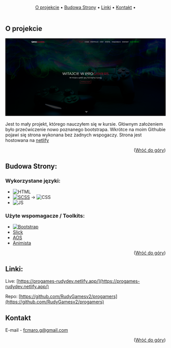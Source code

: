 <a name="readme-top"></a>

<!-- TABLE OF CONTENTS -->
<div align="center">
  <a href="#o-projekcie">O projekcie</a> •
  <a href="#budowa-strony">Budowa Strony</a> •
  <a href="#linki">Linki</a> •
  <a href="#kontakt">Kontakt</a> •
</div>

<br>

<!-- ABOUT THE PROJECT -->
## O projekcie

![Site name screenshot][product-screenshot]

Jest to mały projekt, którego nauczyłem się w kursie.
Głównym założeniem było przećwiczenie nowo poznanego bootstrapa. 
Wkrótce na moim Githubie pojawi się strona wykonana bez żadnych wspogaczy.
Strona jest hostowana na [netlify](https://www.netlify.com/)

<p align="right">(<a href="#readme-top">Wróć do góry</a>)</p>


## Budowa Strony:
### Wykorzystane języki:

* ![HTML][HTML-img]
* [![SCSS][SCSS-img]][SCSS-url] -> ![CSS][CSS-img]
* ![JS][JS-img]

### Użyte wspomagacze / Toolkits:
* [![Bootstrap][Bootstrap-img]][Bootstrap-url]
* [Slick][Slick-url]
* [AOS][AOS-url]
* [Animista][Animista-url]

<p align="right">(<a href="#readme-top">Wróć do góry</a>)</p>



<!-- Links -->
## Linki:

Live: [https://progames-rudydev.netlify.app/](https://progames-rudydev.netlify.app/)

Repo: [https://github.com/RudyGamesv2/progamers](https://github.com/RudyGamesv2/progamers)

<!-- CONTACT -->
## Kontakt

E-mail - [fcmaro.g@gmail.com](mailto:fcamaro.g@gmail.com)

<p align="right">(<a href="#readme-top">Wróć do góry</a>)</p>


<!-- 
how it work: 
https://javascript.plainenglish.io/how-to-make-custom-language-badges-for-your-profile-using-shields-io-d2aeaf016b6b 

-->

<!-- LINKS-->

[SCSS-url]: https://sass-lang.com/documentation/syntax
[Animista-url]: https://animista.net/
[Bootstrap-url]: https://getbootstrap.com/
[Slick-url]: https://kenwheeler.github.io/slick/
[AOS-url]:https://michalsnik.github.io/aos/

<!-- IMAGES -->
[product-screenshot]: images/screenshot.png

[HTML-img]: https://img.shields.io/badge/-HTML-E34F26?logo=html5&logoColor=white
[SCSS-img]: https://img.shields.io/badge/-SCSS-CC6699?logo=sass&logoColor=white
[CSS-img]: https://img.shields.io/badge/-CSS-1572B6?logo=css3&logoColor=white
[JS-img]: https://img.shields.io/badge/-JS-F7DF1E?logo=javaScript&logoColor=white
[Bootstrap-img]: https://img.shields.io/badge/-Bootstrap-7952B3?logo=bootstrap&logoColor=white
<!-- [Animista-img]: https://img.shields.io/badge/-Animista-CC6699?
[Slick-img]: https://img.shields.io/badge/-Slick-68A51C?
[AOS-img]:https://img.shields.io/badge/-AOS-CC6699? -->
